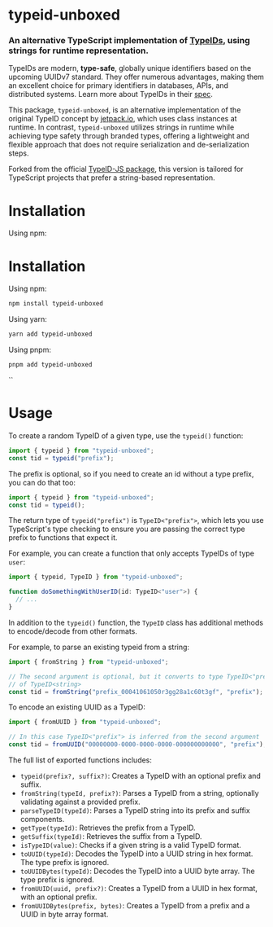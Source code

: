 # typeid-unboxed

### An alternative TypeScript implementation of [TypeIDs](https://github.com/jetpack-io/typeid), using strings for runtime representation.

TypeIDs are modern, **type-safe**, globally unique identifiers based on the upcoming
UUIDv7 standard. They offer numerous advantages, making them an excellent choice for
primary identifiers in databases, APIs, and distributed systems. Learn more about TypeIDs in their [spec](https://github.com/jetpack-io/typeid).

This package, `typeid-unboxed`, is an alternative implementation of the original TypeID concept by [jetpack.io](https://jetpack.io), which uses class instances at runtime. In contrast, `typeid-unboxed` utilizes strings in runtime while achieving type safety through branded types, offering a lightweight and flexible approach that does not require serialization and de-serialization steps.

Forked from the official [TypeID-JS package](https://github.com/jetpack-io/typeid-js), this version is tailored for TypeScript projects that prefer a string-based representation.

# Installation

Using npm:

# Installation

Using npm:

```bash
npm install typeid-unboxed
```

Using yarn:

```bash
yarn add typeid-unboxed
```

Using pnpm:

```bash
pnpm add typeid-unboxed
```

``

# Usage

To create a random TypeID of a given type, use the `typeid()` function:

```typescript
import { typeid } from "typeid-unboxed";
const tid = typeid("prefix");
```

The prefix is optional, so if you need to create an id without a type prefix, you
can do that too:

```typescript
import { typeid } from "typeid-unboxed";
const tid = typeid();
```

The return type of `typeid("prefix")` is `TypeID<"prefix">`, which lets you use
TypeScript's type checking to ensure you are passing the correct type prefix to
functions that expect it.

For example, you can create a function that only accepts TypeIDs of type `user`:

```typescript
import { typeid, TypeID } from "typeid-unboxed";

function doSomethingWithUserID(id: TypeID<"user">) {
  // ...
}
```

In addition to the `typeid()` function, the `TypeID` class has additional methods
to encode/decode from other formats.

For example, to parse an existing typeid from a string:

```typescript
import { fromString } from "typeid-unboxed";

// The second argument is optional, but it converts to type TypeID<"prefix"> instead
// of TypeID<string>
const tid = fromString("prefix_00041061050r3gg28a1c60t3gf", "prefix");
```

To encode an existing UUID as a TypeID:

```typescript
import { fromUUID } from "typeid-unboxed";

// In this case TypeID<"prefix"> is inferred from the second argument
const tid = fromUUID("00000000-0000-0000-0000-000000000000", "prefix");
```

The full list of exported functions includes:

- `typeid(prefix?, suffix?)`: Creates a TypeID with an optional prefix and suffix.
- `fromString(typeId, prefix?)`: Parses a TypeID from a string, optionally validating against a provided prefix.
- `parseTypeID(typeId)`: Parses a TypeID string into its prefix and suffix components.
- `getType(typeId)`: Retrieves the prefix from a TypeID.
- `getSuffix(typeId)`: Retrieves the suffix from a TypeID.
- `isTypeID(value)`: Checks if a given string is a valid TypeID format.
- `toUUID(typeId)`: Decodes the TypeID into a UUID string in hex format. The type prefix is ignored.
- `toUUIDBytes(typeId)`: Decodes the TypeID into a UUID byte array. The type prefix is ignored.
- `fromUUID(uuid, prefix?)`: Creates a TypeID from a UUID in hex format, with an optional prefix.
- `fromUUIDBytes(prefix, bytes)`: Creates a TypeID from a prefix and a UUID in byte array format.

